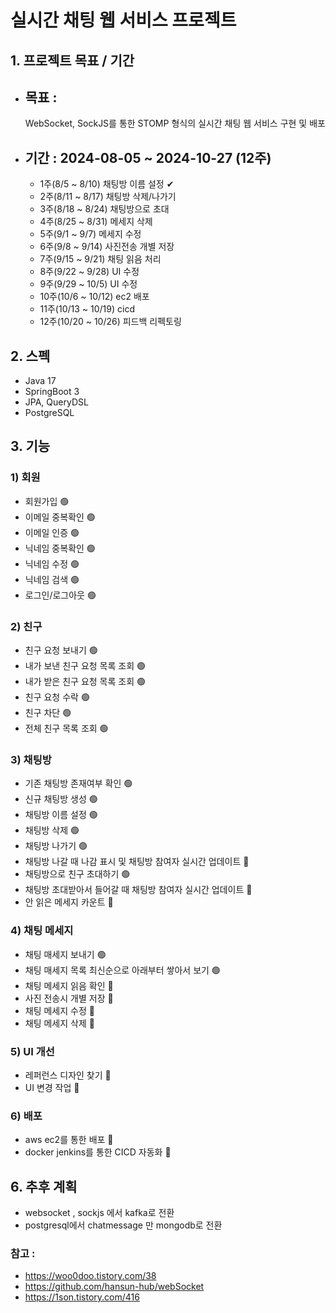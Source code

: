 # 실시간 채팅 웹 서비스 프로젝트
## 1. 프로젝트 목표 / 기간
 - 목표 :
   --
   WebSocket, SockJS를 통한 STOMP 형식의 실시간 채팅 웹 서비스 구현 및 배포
 - 기간 : 2024-08-05 ~ 2024-10-27 (12주)
   --
   - 1주(8/5 ~ 8/10) 채팅방 이름 설정 ✔
   - 2주(8/11 ~ 8/17) 채팅방 삭제/나가기
   - 3주(8/18 ~ 8/24) 채팅방으로 초대
   - 4주(8/25 ~ 8/31) 메세지 삭제
   - 5주(9/1 ~ 9/7) 메세지 수정
   - 6주(9/8 ~ 9/14) 사진전송 개별 저장
   - 7주(9/15 ~ 9/21) 채팅 읽음 처리
   - 8주(9/22 ~ 9/28) UI 수정
   - 9주(9/29 ~ 10/5) UI 수정
   - 10주(10/6 ~ 10/12) ec2 배포
   - 11주(10/13 ~ 10/19) cicd 
   - 12주(10/20 ~ 10/26) 피드백 리펙토링
## 2. 스펙
 - Java 17
 - SpringBoot 3
 - JPA, QueryDSL
 - PostgreSQL
## 3. 기능
### 1) 회원
- 회원가입 🟢
- 이메일 중복확인 🟢
- 이메일 인증 🟢
- 닉네임 중복확인 🟢
- 닉네임 수정 🟢
- 닉네임 검색 🟢
- 로그인/로그아웃 🟢
### 2) 친구
- 친구 요청 보내기 🟢
- 내가 보낸 친구 요청 목록 조회 🟢
- 내가 받은 친구 요청 목록 조회 🟢
- 친구 요청 수락 🟢
- 친구 차단 🟢
- 전체 친구 목록 조회 🟢
### 3) 채팅방
- 기존 채팅방 존재여부 확인 🟢
- 신규 채팅방 생성 🟢
- 채팅방 이름 설정 🟢
- 채팅방 삭제 🟢
- 채팅방 나가기 🟢
- 채팅방 나갈 때 나감 표시 및 채팅방 참여자 실시간 업데이트 🔴
- 채팅방으로 친구 초대하기 🟢
- 채팅방 초대받아서 들어갈 때 채팅방 참여자 실시간 업데이트 🔴
- 안 읽은 메세지 카운트 🔴
### 4) 채팅 메세지
- 채팅 매세지 보내기 🟢
- 채팅 매세지 목록 최신순으로 아래부터 쌓아서 보기 🟢
- 채팅 메세지 읽음 확인 🔴
- 사진 전송시 개별 저장 🔴
- 채팅 메세지 수정 🔴
- 채팅 메세지 삭제 🔴
### 5) UI 개선
- 레퍼런스 디자인 찾기 🔴
- UI 변경 작업 🔴
### 6) 배포
- aws ec2를 통한 배포 🔴
- docker jenkins를 통한 CICD 자동화 🔴

## 6. 추후 계획
- websocket , sockjs 에서 kafka로 전환
- postgresql에서 chatmessage 만 mongodb로 전환
### 참고 : 
- https://woo0doo.tistory.com/38
- https://github.com/hansun-hub/webSocket
- https://1son.tistory.com/416
